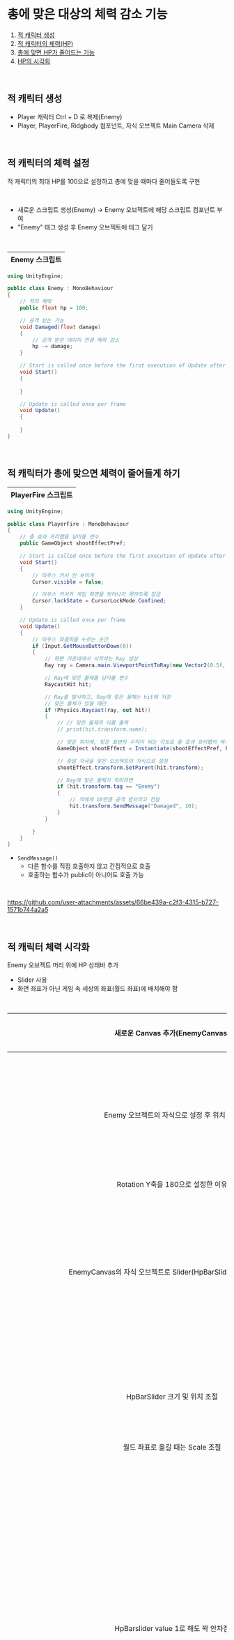 # 총에 맞은 대상의 체력 감소 기능

1. [적 캐릭터 생성](#적-캐릭터-생성)
2. [적 캐릭터의 체력(HP)](#적-캐릭터의-채력-설정)
3. [총에 맞면 HP가 줄어드는 기능](#적-캐릭터가-총에-맞으면-체력이-줄어들게-하기)
4. [HP의 시각화](#적-캐릭터-체력-시각화)

<br>

## 적 캐릭터 생성

- Player 캐릭터 Ctrl + D 로 복제(Enemy)
- Player, PlayerFire, Ridgbody 컴포넌트, 자식 오브젝트 Main Camera 삭제

<br>

## 적 캐릭터의 체력 설정

적 캐릭터의 최대 HP를 100으로 설정하고 총에 맞을 때마다 줄어들도록 구현

<br>

- 새로운 스크립트 생성(Enemy) &rarr; Enemy 오브젝트에 해당 스크립트 컴포넌트 부여
- "Enemy" 태그 생성 후 Enemy 오브젝트에 태그 달기

<br>

__Enemy 스크립트__|
|:---:|

```C#
using UnityEngine;

public class Enemy : MonoBehaviour
{
    // 적의 체력
    public float hp = 100;

    // 공격 받는 기능
    void Damaged(float damage)
    {
        // 공격 받은 데미지 만큼 체력 감소
        hp -= damage;
    }

    // Start is called once before the first execution of Update after the MonoBehaviour is created
    void Start()
    {
        
    }

    // Update is called once per frame
    void Update()
    {
        
    }
}
```

<br>

## 적 캐릭터가 총에 맞으면 체력이 줄어들게 하기

__PlayerFire 스크립트__|
|:---:|

```C#
using UnityEngine;

public class PlayerFire : MonoBehaviour
{
    // 총 효과 프리팹을 담아둘 변수
    public GameObject shootEffectPref;

    // Start is called once before the first execution of Update after the MonoBehaviour is created
    void Start()
    {
        // 마우스 커서 안 보이게
        Cursor.visible = false;

        // 마우스 커서가 게임 화면을 벗어나지 못하도록 잠금
        Cursor.lockState = CursorLockMode.Confined;
    }

    // Update is called once per frame
    void Update()
    {
        // 마우스 좌클릭을 누르는 순간
        if (Input.GetMouseButtonDown(0))
        {
            // 화면 가운데에서 시작하는 Ray 생성
            Ray ray = Camera.main.ViewportPointToRay(new Vector2(0.5f, 0.5f));

            // Ray에 맞은 물체를 담아둘 변수
            RaycastHit hit;

            // Ray를 발사하고, Ray에 맞은 물체는 hit에 저장
            // 맞은 물체가 있을 때만
            if (Physics.Raycast(ray, out hit))
            {
                // // 맞은 물제의 이름 출력
                // print(hit.transform.name);

                // 맞은 위치에, 맞은 표면의 수직이 되는 각도로 총 효과 프리팹의 복사본 생성
                GameObject shootEffect = Instantiate(shootEffectPref, hit.point + hit.normal * 0.01f, Quaternion.LookRotation(hit.normal));

                // 총알 자국을 맞은 오브젝트의 자식으로 설정
                shootEffect.transform.SetParent(hit.transform);

                // Ray에 맞은 물체가 적이라면
                if (hit.transform.tag == "Enemy")
                {
                    // 적에게 10만큼 공격 받으라고 전달
                    hit.transform.SendMessage("Damaged", 10);
                }
            }

        }
    }
}
```

- `SendMessage()`
  - 다른 함수를 직접 호출하지 않고 간접적으로 호출
  - 호출하는 함수가 public이 아니어도 호출 가능
 
<br>

https://github.com/user-attachments/assets/66be439a-c2f3-4315-b727-1571b744a2a5

<br>

## 적 캐릭터 체력 시각화

Enemy 오브젝트 머리 위에 HP 상태바 추가
- Slider 사용
- 화면 좌표가 아닌 게임 속 세상의 좌표(월드 좌표)에 배치해야 함

<br>

새로운 Canvas 추가(EnemyCanvas)|<img width="458" height="80" alt="스크린샷 2025-10-09 오후 6 44 56" src="https://github.com/user-attachments/assets/09c7045b-0448-4e7b-a223-24cbc9145cc7" />
|:---:|:---:|
Enemy 오브젝트의 자식으로 설정 후 위치 조정|<img width="738" height="282" alt="스크린샷 2025-10-09 오후 6 48 06" src="https://github.com/user-attachments/assets/698343ca-33ac-47a0-b32f-c7fd2a1b3973" />
Rotation Y축을 180으로 설정한 이유|기본 오브젝트의 방향과 UI 오브젝트의 방향이 반대라서|
EnemyCanvas의 자식 오브젝트로 Slider(HpBarSlider 추가), 너무 큼|<img width="869" height="365" alt="스크린샷 2025-10-09 오후 7 20 37" src="https://github.com/user-attachments/assets/50dff798-dd4a-4b28-b4f2-cf5564c5fc50" />
HpBarSlider 크기 및 위치 조절|<img width="449" height="196" alt="스크린샷 2025-10-09 오후 8 04 30" src="https://github.com/user-attachments/assets/c23eb2ae-c240-4257-95c4-1e0505c1c740" />
월드 좌표로 옮길 때는 Scale 조절|다른 좌표를 옮길 때는 Width, Height 조절|
HpBarslider value 1로 해도 꽉 안차짐|<img width="1315" height="796" alt="스크린샷 2025-10-09 오후 8 15 29" src="https://github.com/user-attachments/assets/f8845bfb-31c1-47d4-b76d-a5b32905f759" />
Fill Area의 Left, Top, Right, Bottom을 0으로 해야함|<img width="742" height="324" alt="스크린샷 2025-10-09 오후 9 49 20" src="https://github.com/user-attachments/assets/944d92c1-e7bd-4104-8567-cca49b2e1f8c" />
<img width="741" height="322" alt="스크린샷 2025-10-09 오후 9 50 27" src="https://github.com/user-attachments/assets/4ce95eaa-82e5-44b1-8a01-0d32c806b1ac" />|<img width="585" height="367" alt="스크린샷 2025-10-09 오후 9 50 39" src="https://github.com/user-attachments/assets/2c4447d0-2449-4418-bcd8-e2d2bc5116b7" />

Enemy 스크립트|
|:---:|

```C#
using UnityEngine;
using UnityEngine.UI;

public class Enemy : MonoBehaviour
{
    // 적의 체력바
    public Slider hpBar;
    // 적의 체력
    public float hp = 100;

    // 공격 받는 기능
    void Damaged(float damage)
    {
        // 공격 받은 데미지 만큼 체력 감소
        hp -= damage;

        // 감소한 체력을 체력바에 표시
        hpBar.value = hp;
    }

    // Start is called once before the first execution of Update after the MonoBehaviour is created
    void Start()
    {
        
    }

    // Update is called once per frame
    void Update()
    {
        
    }
}
```

<img width="1326" height="790" alt="스크린샷 2025-10-09 오후 10 29 42" src="https://github.com/user-attachments/assets/c729b024-de98-4642-b1dc-fa841bdc0272" />

### 카메라와 방향 맞추기

슬라이더가 UI라서 두께가 없기 때문에 옆에서 보면 제대로 보이지 않아서 플레이어가 바라보는 방향을 기준으로 똑같이 보이게끔 설정

- Billboard 스크립트 생성 후 EnemyCanvas에 컴포넌트로 추가

Billboard 스크립트|
|:---:|
```C#
using UnityEngine;

public class Billboard : MonoBehaviour
{
    // Update is called once per frame
    void Update()
    {
        // 카메라가 바라보는 방향대로 내가 바라보는 방향 설정
        transform.forward = Camera.main.transform.forward;        
    }
}
```

https://github.com/user-attachments/assets/dcbe9daf-1fce-4899-9467-3285f57cbf5c

<br>

## 체력바 옆에 짜투리 남는 거 수정

수정 전 -10|수정 전 -100
|:---:|:---:|
<img width="585" height="425" alt="스크린샷 2025-10-10 오전 4 02 55" src="https://github.com/user-attachments/assets/7c967649-59e2-46b5-9037-13e78d52fcbb" />|<img width="585" height="441" alt="스크린샷 2025-10-10 오전 4 03 16" src="https://github.com/user-attachments/assets/fc9af43f-030d-42c8-9775-3057dab1a959" />

Slider &rarr; Fill Area &rarr; Fill
- Left, Right -5로 설정되어 있는 것 0으로 변경

수정 전|<img width="737" height="303" alt="스크린샷 2025-10-10 오전 4 07 25" src="https://github.com/user-attachments/assets/bc11f819-d2c9-4204-8cd3-046481f7fa4a" />
|:---:|:---:|
수정 후|<img width="738" height="301" alt="스크린샷 2025-10-10 오전 4 07 42" src="https://github.com/user-attachments/assets/407cdc55-12dc-4d57-9da7-e6d6f65886a8" />
수정 후 -10| 수정 후 -100
<img width="586" height="438" alt="스크린샷 2025-10-10 오전 4 09 00" src="https://github.com/user-attachments/assets/d1f708e7-e238-499d-b5af-84f6003f966f" />|<img width="584" height="451" alt="스크린샷 2025-10-10 오전 4 10 53" src="https://github.com/user-attachments/assets/fa1e1033-5627-487e-b76b-5db3e15bef72" />
